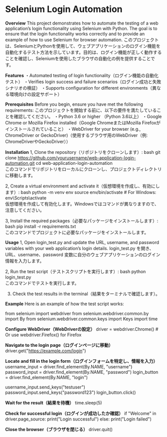 

# Selenium Login Automation

**Overview**
This project demonstrates how to automate the testing of a web application’s login functionality using Selenium with Python. The goal is to ensure that the login functionality works correctly and to provide an example of how to use Selenium for browser automation.
このプロジェクトは、SeleniumとPythonを使用して、ウェブアプリケーションのログイン機能を自動化するテスト方法を示しています。目的は、ログイン機能が正しく動作することを確認し、Seleniumを使用したブラウザの自動化の例を提供することです。



**Features**
・Automated testing of login functionality（ログイン機能の自動化テスト）
・Verifies login success and failure scenarios（ログイン成功と失敗シナリオの検証）
・Supports configuration for different environments（異なる環境向けの設定サポート）



**Prerequisites**
Before you begin, ensure you have met the following requirements:
このプロジェクトを開始する前に、以下の要件を満たしていることを確認してください。
・Python 3.6 or higher （Python 3.6以上）
・Google Chrome or Mozilla Firefox installed（Google ChromeまたはMozilla Firefoxがインストールされていること）
・WebDriver for your browser (e.g., ChromeDriver or GeckoDriver)（使用するブラウザ用のWebDriver（例: ChromeDriverやGeckoDriver））



**Installation**
1, Clone the repository（リポジトリをクローンします）:
 bash  git clone https://github.com/yourusername/web-application-login-automation.git  cd web-application-login-automation  
このコマンドでリポジトリをローカルにクローンし、プロジェクトディレクトリに移動します。

2, Create a virtual environment and activate it（仮想環境を作成し、有効にします）:
bash  python -m venv env  source env/bin/activate  # For Windows: env\Scripts\activate  
仮想環境を作成して有効化します。Windowsではコマンドが異なりますので、注意してください。

3, Install the required packages（必要なパッケージをインストールします）:
 bash  pip install -r requirements.txt  
このコマンドでプロジェクトに必要なパッケージをインストールします。



**Usage**
1, Open login_test.py and update the URL, username, and password variables with your web application’s login details.
login_test.py を開き、URL、username、password 変数に自分のウェブアプリケーションのログイン情報を入力します。

2, Run the test script（テストスクリプトを実行します）:
 bash  python login_test.py  
このコマンドでテストを実行します。

3. Check the test results in the terminal（結果をターミナルで確認します）。


**Example**
Here is an example of how the test script works:

from selenium import webdriver
from selenium.webdriver.common.by import By
from selenium.webdriver.common.keys import Keys
import time

**Configure WebDriver（WebDriverの設定）**
driver = webdriver.Chrome()  # Or use webdriver.Firefox() for Firefox

**Navigate to the login page（ログインページに移動）**
driver.get("https://example.com/login")

**Locate and fill in the login form（ログインフォームを特定し、情報を入力）**
username_input = driver.find_element(By.NAME, "username")
password_input = driver.find_element(By.NAME, "password")
login_button = driver.find_element(By.NAME, "login")

username_input.send_keys("testuser")
password_input.send_keys("password123")
login_button.click()

**Wait for the result（結果を待機）**
time.sleep(5)

**Check for successful login（ログインが成功したか確認）**
if "Welcome" in driver.page_source:
  print("Login successful")
else:
  print("Login failed")

**Close the browser（ブラウザを閉じる）**
driver.quit()
